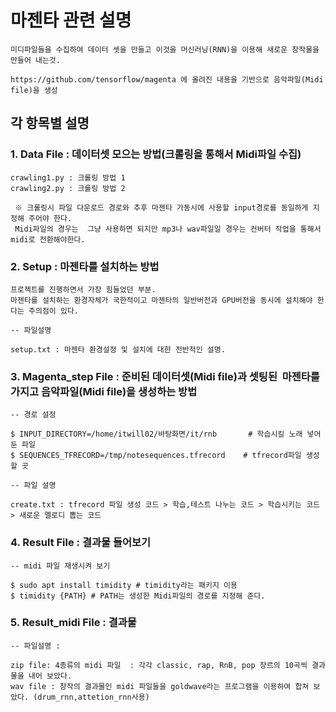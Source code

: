 # 마젠타 관련 설명

    미디파일들을 수집하여 데이터 셋을 만들고 이것을 머신러닝(RNN)을 이용해 새로운 창작물을 만들어 내는것.

    https://github.com/tensorflow/magenta 에 올려진 내용을 기반으로 음악파일(Midi file)을 생성


## 각 항목별 설명
###  1. Data File : 데이터셋 모으는 방법(크롤링을 통해서 Midi파일 수집)

    crawling1.py : 크롤링 방법 1
    crawling2.py : 크롤링 방법 2
    
     ※ 크롤링시 파일 다운로드 경로와 추후 마젠타 가동시에 사용할 input경로를 동일하게 지정해 주어야 한다.
     Midi파일의 경우는  그냥 사용하면 되지만 mp3나 wav파일일 경우는 컨버터 작업을 통해서 midi로 전환해야한다.
    
    
###  2. Setup : 마젠타를 설치하는 방법

    프로젝트를 진행하면서 가장 힘들었던 부분.
    마젠타를 설치하는 환경자체가 국한적이고 마젠타의 일반버전과 GPU버전을 동시에 설치해야 한다는 주의점이 있다.
    
    -- 파일설명
    
    setup.txt : 마젠타 환경설정 및 설치에 대한 전반적인 설명.

###  3. Magenta_step File : 준비된 데이터셋(Midi file)과 셋팅된  마젠타를 가지고 음악파일(Midi file)을 생성하는 방법
    -- 경로 설정 
    
    $ INPUT_DIRECTORY=/home/itwill02/바탕화면/it/rnb       # 학습시킬 노래 넣어둔 파일 
    $ SEQUENCES_TFRECORD=/tmp/notesequences.tfrecord    # tfrecord파일 생성할 곳 

    -- 파일 설명 
    
    create.txt : tfrecord 파일 생성 코드 > 학습,테스트 나누는 코드 > 학습시키는 코드 > 새로운 멜로디 뽑는 코드

###  4. Result File : 결과물 들어보기
    
    -- midi 파일 재생시켜 보기 

    $ sudo apt install timidity # timidity라는 패키지 이용 
    $ timidity {PATH} # PATH는 생성한 Midi파일의 경로를 지정해 준다.
    
    
###  5. Result_midi File : 결과물 

    -- 파일설명 : 
    
    zip file: 4종류의 midi 파일  : 각각 classic, rap, RnB, pop 장르의 10곡씩 결과물을 내어 보았다.
    wav file : 창작의 결과물인 midi 파일들을 goldwave라는 프로그램을 이용하여 합쳐 보았다. (drum_rnn,attetion_rnn사용)

